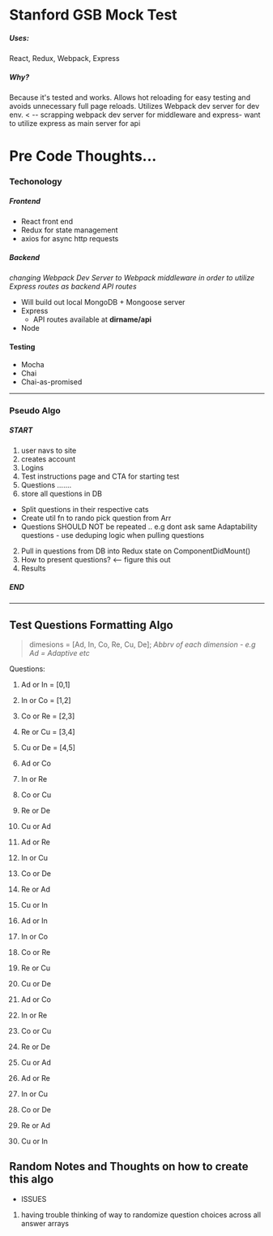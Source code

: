 # Stanford GSB Mock Test

##### Uses: 
React, Redux, Webpack, Express
##### Why?
Because it's tested and works. Allows hot reloading for easy testing and avoids unnecessary full page reloads. Utilizes Webpack dev server for dev env. < -- scrapping webpack dev server for middleware and express- want to utilize express as main server for api

# Pre Code Thoughts...
### Techonology
##### Frontend
* React front end
* Redux for state management
* axios for async http requests
##### Backend
*changing Webpack Dev Server to Webpack middleware in order to utilize Express routes as backend API routes*
* Will build out local MongoDB + Mongoose server
* Express
  * API routes available at __dirname/api__
* Node

#### Testing
* Mocha
* Chai
* Chai-as-promised

<hr/>

### Pseudo Algo
##### START
1. user navs to site
2. creates account
3. Logins
4. Test instructions page and CTA for starting test
5. Questions .......
 1. store all questions in DB
   * Split questions in their respective cats
   * Create util fn to rando pick question from Arr
   * Questions SHOULD NOT be repeated .. e.g dont ask same Adaptability questions - use deduping logic when pulling questions
  
 2. Pull in questions from DB into Redux state on ComponentDidMount()
 3. How to present questions? <-- figure this out
6. Results
##### END

<hr/>

## Test Questions Formatting Algo
> dimesions = [Ad, In, Co, Re, Cu, De]; *Abbrv of each dimension - e.g Ad = Adaptive etc*

Questions:
1. Ad or In = [0,1]
2. In or Co = [1,2]
3. Co or Re = [2,3] 
4. Re or Cu = [3,4]
5. Cu or De = [4,5]

6. Ad or Co
7. In or Re
8. Co or Cu
9. Re or De
10. Cu or Ad

11. Ad or Re
12. In or Cu
13. Co or De
14. Re or Ad
15. Cu or In

16. Ad or In
17. In or Co
18. Co or Re 
29. Re or Cu
20. Cu or De

21. Ad or Co
22. In or Re
23. Co or Cu
24. Re or De
25. Cu or Ad

26. Ad or Re
27. In or Cu
28. Co or De
29. Re or Ad
30. Cu or In

## Random Notes and Thoughts on how to create this algo
* ISSUES
1. having trouble thinking of way to randomize question choices across all answer arrays


